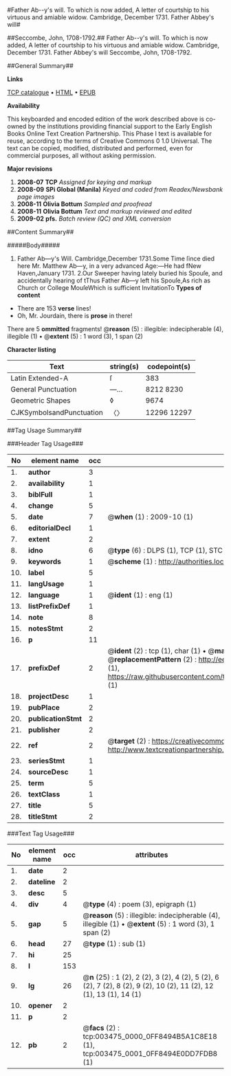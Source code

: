 #Father Ab--y's will. To which is now added, A letter of courtship to his virtuous and amiable widow. Cambridge, December 1731. Father Abbey's will#

##Seccombe, John, 1708-1792.##
Father Ab--y's will. To which is now added, A letter of courtship to his virtuous and amiable widow. Cambridge, December 1731.
Father Abbey's will
Seccombe, John, 1708-1792.

##General Summary##

**Links**

[TCP catalogue](http://www.ota.ox.ac.uk/tcp/)  • 
[HTML](http://tei.it.ox.ac.uk/tcp/Texts-HTML/free/N02/N02903.html)  • 
[EPUB](http://tei.it.ox.ac.uk/tcp/Texts-EPUB/free/N02/N02903.epub)

**Availability**

This keyboarded and encoded edition of the
	       work described above is co-owned by the institutions
	       providing financial support to the Early English Books
	       Online Text Creation Partnership. This Phase I text is
	       available for reuse, according to the terms of Creative
	       Commons 0 1.0 Universal. The text can be copied,
	       modified, distributed and performed, even for
	       commercial purposes, all without asking permission.

**Major revisions**

1. __2008-07__ __TCP__ *Assigned for keying and markup*
1. __2008-09__ __SPi Global (Manila)__ *Keyed and coded from Readex/Newsbank page images*
1. __2008-11__ __Olivia Bottum__ *Sampled and proofread*
1. __2008-11__ __Olivia Bottum__ *Text and markup reviewed and edited*
1. __2009-02__ __pfs.__ *Batch review (QC) and XML conversion*

##Content Summary##

#####Body#####

1. Father Ab—y's Will.
Cambridge,December 1731.Some Time ſince died here Mr. Matthew Ab—y, in a very advanced Age:—He had fNew Haven,January 1731. 2.Our Sweeper having lately buried his Spouſe, and accidentally hearing of tThus Father Ab—y left his Spouſe,As rich as Church or College MouſeWhich is sufficient InvitationTo 
**Types of content**

  * There are 153 **verse** lines!
  * Oh, Mr. Jourdain, there is **prose** in there!

There are 5 **ommitted** fragments! 
 @__reason__ (5) : illegible: indecipherable (4), illegible (1)  •  @__extent__ (5) : 1 word (3), 1 span (2)

**Character listing**


|Text|string(s)|codepoint(s)|
|---|---|---|
|Latin Extended-A|ſ|383|
|General Punctuation|—…|8212 8230|
|Geometric Shapes|◊|9674|
|CJKSymbolsandPunctuation|〈〉|12296 12297|

##Tag Usage Summary##

###Header Tag Usage###

|No|element name|occ|attributes|
|---|---|---|---|
|1.|__author__|3||
|2.|__availability__|1||
|3.|__biblFull__|1||
|4.|__change__|5||
|5.|__date__|7| @__when__ (1) : 2009-10 (1)|
|6.|__editorialDecl__|1||
|7.|__extent__|2||
|8.|__idno__|6| @__type__ (6) : DLPS (1), TCP (1), STC (1), NOTIS (1), IMAGE-SET (1), EVANS-CITATION (1)|
|9.|__keywords__|1| @__scheme__ (1) : http://authorities.loc.gov/ (1)|
|10.|__label__|5||
|11.|__langUsage__|1||
|12.|__language__|1| @__ident__ (1) : eng (1)|
|13.|__listPrefixDef__|1||
|14.|__note__|8||
|15.|__notesStmt__|2||
|16.|__p__|11||
|17.|__prefixDef__|2| @__ident__ (2) : tcp (1), char (1)  •  @__matchPattern__ (2) : ([0-9\-]+):([0-9IVX]+) (1), (.+) (1)  •  @__replacementPattern__ (2) : http://eebo.chadwyck.com/downloadtiff?vid=$1&page=$2 (1), https://raw.githubusercontent.com/textcreationpartnership/Texts/master/tcpchars.xml#$1 (1)|
|18.|__projectDesc__|1||
|19.|__pubPlace__|2||
|20.|__publicationStmt__|2||
|21.|__publisher__|2||
|22.|__ref__|2| @__target__ (2) : https://creativecommons.org/publicdomain/zero/1.0/ (1), http://www.textcreationpartnership.org/docs/. (1)|
|23.|__seriesStmt__|1||
|24.|__sourceDesc__|1||
|25.|__term__|5||
|26.|__textClass__|1||
|27.|__title__|5||
|28.|__titleStmt__|2||


###Text Tag Usage###

|No|element name|occ|attributes|
|---|---|---|---|
|1.|__date__|2||
|2.|__dateline__|2||
|3.|__desc__|5||
|4.|__div__|4| @__type__ (4) : poem (3), epigraph (1)|
|5.|__gap__|5| @__reason__ (5) : illegible: indecipherable (4), illegible (1)  •  @__extent__ (5) : 1 word (3), 1 span (2)|
|6.|__head__|27| @__type__ (1) : sub (1)|
|7.|__hi__|25||
|8.|__l__|153||
|9.|__lg__|26| @__n__ (25) : 1 (2), 2 (2), 3 (2), 4 (2), 5 (2), 6 (2), 7 (2), 8 (2), 9 (2), 10 (2), 11 (2), 12 (1), 13 (1), 14 (1)|
|10.|__opener__|2||
|11.|__p__|2||
|12.|__pb__|2| @__facs__ (2) : tcp:003475_0000_0FF8494B5A1C8E18 (1), tcp:003475_0001_0FF8494E0DD7FDB8 (1)|
